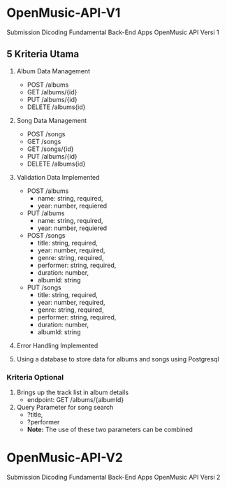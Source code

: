 # OpenMusic-API-V1
Submission Dicoding Fundamental Back-End Apps OpenMusic API Versi 1

## 5 Kriteria Utama
1. Album Data Management
    * POST /albums
    * GET /albums/{id}
    * PUT /albums/{id}
    * DELETE /albums{id}

2. Song Data Management
    * POST /songs
    * GET /songs
    * GET /songs/{id}
    * PUT /albums/{id}
    * DELETE /albums{id}

3. Validation Data Implemented
    * POST /albums
        - name: string, required,
        - year: number, requiered
    * PUT /albums
        - name: string, required,
        - year: number, requiered
    * POST /songs
        - title: string, required,
        - year: number, required,
        - genre: string, required,
        - performer: string, required,
        - duration: number,
        - albumId: string
    * PUT /songs
        - title: string, required,
        - year: number, required,
        - genre: string, required,
        - performer: string, required,
        - duration: number,
        - albumId: string

4. Error Handling Implemented
5. Using a database to store data for albums and songs using Postgresql

### Kriteria Optional
1. Brings up the track list in album details
    - endpoint: GET /albums/{albumId}
2. Query Parameter for song search
    - ?title,
    - ?performer
    * **Note:** The use of these two parameters can be combined


# OpenMusic-API-V2
Submission Dicoding Fundamental Back-End Apps OpenMusic API Versi 2
